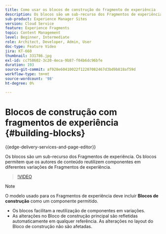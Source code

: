 ```yaml
---
title: Como usar os blocos de construção do fragmento de experiência
description: Os blocos são um sub-recurso dos Fragmentos de experiência que permitem a reutilização de componentes criados em variações de Fragmentos de experiência.
sub-product: Experience Manager Sites
version: Cloud Service
feature: Experience Fragments
topic: Content Management
level: Beginner, Intermediate
role: Architect, Developer, Admin, User
doc-type: Feature Video
jira: KT-660
thumbnail: 331786.jpg
exl-id: cc758602-3c20-4eca-9b87-f04b6dc96bfe
duration: 193
source-git-commit: af928e60410022f12207082467d3bd9b818af59d
workflow-type: tm+mt
source-wordcount: '98'
ht-degree: 0%

---
```


# Blocos de construção com fragmentos de experiência {#building-blocks}

{{edge-delivery-services-and-page-editor}}

Os blocos são um sub-recurso dos Fragmentos de experiência. Os blocos permitem que os autores de conteúdo reutilizem componentes em diferentes variações de Fragmentos de experiência.

>[!VIDEO](https://video.tv.adobe.com/v/331786?quality=12&learn=on)

>[!NOTE]
>
> O modelo usado para os Fragmentos de experiência deve incluir **Blocos de construção** como um componente permitido.

* Os blocos facilitam a reutilização de componentes em variações.
* As alterações no Bloco de construção principal são refletidas automaticamente em qualquer referência. As alterações no layout do Bloco de construção não são afetadas.
